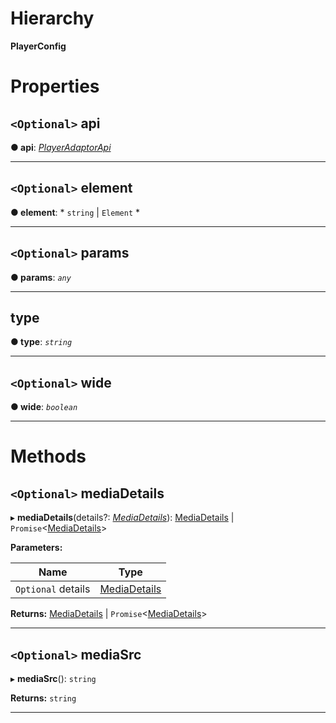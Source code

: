 

# Hierarchy

**PlayerConfig**

# Properties

<a id="api"></a>

## `<Optional>` api

**● api**: *[PlayerAdaptorApi](playeradaptor.playeradaptorapi.md)*

___
<a id="element"></a>

## `<Optional>` element

**● element**: * `string` &#124; `Element`
*

___
<a id="params"></a>

## `<Optional>` params

**● params**: *`any`*

___
<a id="type"></a>

##  type

**● type**: *`string`*

___
<a id="wide"></a>

## `<Optional>` wide

**● wide**: *`boolean`*

___

# Methods

<a id="mediadetails"></a>

## `<Optional>` mediaDetails

▸ **mediaDetails**(details?: *[MediaDetails](annotoconfig.mediadetails.md)*):  [MediaDetails](annotoconfig.mediadetails.md) &#124; `Promise`<[MediaDetails](annotoconfig.mediadetails.md)>

**Parameters:**

| Name | Type |
| ------ | ------ |
| `Optional` details | [MediaDetails](annotoconfig.mediadetails.md) |

**Returns:**  [MediaDetails](annotoconfig.mediadetails.md) &#124; `Promise`<[MediaDetails](annotoconfig.mediadetails.md)>

___
<a id="mediasrc"></a>

## `<Optional>` mediaSrc

▸ **mediaSrc**(): `string`

**Returns:** `string`

___

